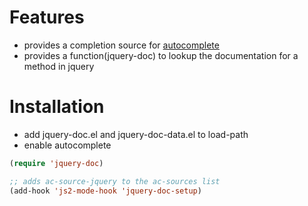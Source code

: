 Features
========

* provides a completion source for
  [autocomplete](http://www.emacswiki.org/emacs/AutoComplete)
* provides a function(jquery-doc) to lookup the documentation for a
  method in jquery

Installation
============

* add jquery-doc.el and jquery-doc-data.el to load-path
* enable autocomplete

```cl
(require 'jquery-doc)

;; adds ac-source-jquery to the ac-sources list
(add-hook 'js2-mode-hook 'jquery-doc-setup)
```
